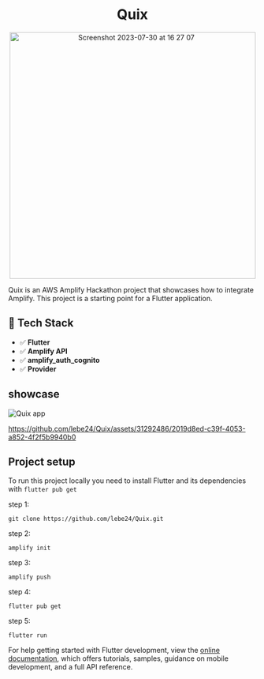 <h1 align="center">
  Quix 
</h1>

<p align="center">
  <img width="499" align="center" alt="Screenshot 2023-07-30 at 16 27 07" src="https://github.com/lebe24/Quix/assets/31292486/60962825-efcb-4469-8d38-813a32540e8c">
</p>


Quix is an AWS Amplify Hackathon project that showcases how to integrate Amplify.
This project is a starting point for a Flutter application.


## 🚀 Tech Stack

- ✅ **Flutter**
- ✅ **Amplify API**
- ✅ **amplify_auth_cognito**
- ✅ **Provider**

##  showcase
![Quix app](https://github.com/lebe24/Quix/assets/31292486/e41c1e83-25b3-49fd-8c8d-d7996d0a5d9d)

https://github.com/lebe24/Quix/assets/31292486/2019d8ed-c39f-4053-a852-4f2f5b9940b0


## Project setup

To run this project locally you need to install Flutter and its dependencies with ``flutter pub get``

step 1:

``` shell
git clone https://github.com/lebe24/Quix.git
``````
step 2:
````shell
amplify init
``````
step 3:
````shell
amplify push
``````
step 4:
````shell
flutter pub get
``````
step 5:
````shell
flutter run
``````



For help getting started with Flutter development, view the
[online documentation](https://docs.flutter.dev/), which offers tutorials,
samples, guidance on mobile development, and a full API reference.
